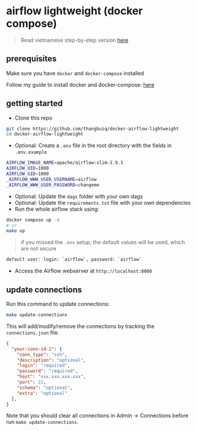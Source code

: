 # airflow lightweight (docker compose)

> Read vietnamese step-by-step version [here](https://viblo.asia/p/dung-apache-airflow-phien-ban-cuc-nhe-localexecutor-voi-docker-compose-x7Z4DAjPJnX)

## prerequisites

Make sure you have `docker` and `docker-compose` installed

Follow my guide to install docker and docker-compose: [here](https://thangbuiq.work/docs/linux-and-ubuntu-setup/docker/)

## getting started

- Clone this repo

```bash
git clone https://github.com/thangbuiq/docker-airflow-lightweight
cd docker-airflow-lightweight
```

- Optional: Create a `.env` file in the root directory with the fields in `.env.example`

```bash
AIRFLOW_IMAGE_NAME=apache/airflow:slim-2.9.3
AIRFLOW_UID=1000
AIRFLOW_GID=1000
_AIRFLOW_WWW_USER_USERNAME=airflow
_AIRFLOW_WWW_USER_PASSWORD=changeme
```

- Optional: Update the `dags` folder with your own dags
- Optional: Update the `requirements.txt` file with your own dependencies
- Run the whole airflow stack using:

```bash
docker compose up -d
# or
make up
```

> if you missed the `.env` setup, the default values will be used, which are not secure

```bash
default user: login: `airflow`, password: `airflow`
```

- Access the Airflow webserver at `http://localhost:8080`

## update connections

Run this command to update connections: 

```bash
make update-connections
```

This will add/modify/remove the connections by tracking the `connections.json` file.

```json
{
  "your-conn-id-1": {
    "conn_type": "ssh",
    "description": "optional",
    "login": "required",
    "password": "required",
    "host": "xxx.xxx.xxx.xxx",
    "port": 22,
    "schema": "optional",
    "extra": "optional"
  },
}
```

Note that you should clear all connections in Admin -> Connections before run `make update-connections`.